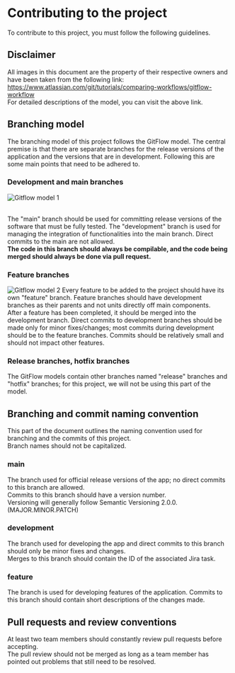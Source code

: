 # Contributing to the project
To contribute to this project, you must follow the following guidelines.
## Disclaimer
All images in this document are the property of their respective owners and have been taken from the following link:
<br> https://www.atlassian.com/git/tutorials/comparing-workflows/gitflow-workflow <br>
For detailed descriptions of the model, you can visit the above link.

## Branching model
The branching model of this project follows the GitFlow model. The central premise is that there are separate branches for the release versions of the application and the versions that are in development. 
Following this are some main points that need to be adhered to.<br>
### Development and main branches
![Gitflow model 1](https://wac-cdn.atlassian.com/dam/jcr:a13c18d6-94f3-4fc4-84fb-2b8f1b2fd339/01%20How%20it%20works.svg?cdnVersion=1286)

<br>The "main" branch should be used for committing release versions of the software that must be fully tested. 
The "development" branch is used for managing the integration of functionalities into the main branch. 
Direct commits to the main are not allowed. <br>
<b>The code in this branch should always be compilable, and the code being merged should always be done via pull request.</b>

### Feature branches
![Gitflow model 2](https://wac-cdn.atlassian.com/dam/jcr:34c86360-8dea-4be4-92f7-6597d4d5bfae/02%20Feature%20branches.svg?cdnVersion=1286)
Every feature to be added to the project should have its own "feature" branch. Feature branches should have development branches as their parents and not units directly off main components.
<br> After a feature has been completed, it should be merged into the development branch. Direct commits to development branches should be made only for minor fixes/changes; most commits during development should be to the feature branches.
Commits should be relatively small and should not impact other features.

### Release branches, hotfix branches
The GitFlow models contain other branches named "release" branches and "hotfix" branches; for this project, we will not be using this part of the model.
<br>
## Branching and commit naming convention
This part of the document outlines the naming convention used for branching and the commits of this project.
<br> Branch names should not be capitalized.
### main
The branch used for official release versions of the app; no direct commits to this branch are allowed.
<br> Commits to this branch should have a version number.
<br> Versioning will generally follow Semantic Versioning 2.0.0. (MAJOR.MINOR.PATCH)
### development
The branch used for developing the app and direct commits to this branch should only be minor fixes and changes.
<br> Merges to this branch should contain the ID of the associated Jira task. 
### feature
The branch is used for developing features of the application. Commits to this branch should contain short descriptions of the changes made. 
## Pull requests and review conventions
At least two team members should constantly review pull requests before accepting.
<br> The pull review should not be merged as long as a team member has pointed out problems that still need to be resolved.







